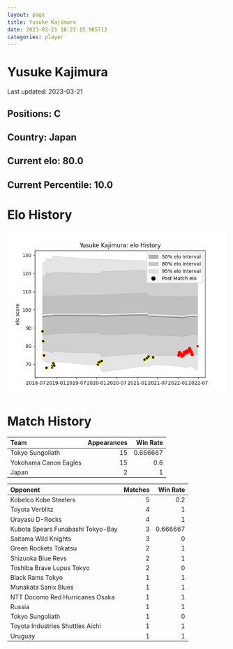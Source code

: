 ```yaml
---  
layout: page  
title: Yusuke Kajimura  
date: 2023-03-21 18:21:15.965712  
categories: player  
---
```

# Yusuke Kajimura


Last updated: 2023-03-21
## Positions: C

## Country: Japan

## Current elo: 80.0

## Current Percentile: 10.0

# Elo History


![elo history](history_YusukeKajimura.png)
# Match History


| Team                  |   Appearances |   Win Rate |
|:----------------------|--------------:|-----------:|
| Tokyo Sungoliath      |            15 |   0.666667 |
| Yokohama Canon Eagles |            15 |   0.6      |
| Japan                 |             2 |   1        |

| Opponent                          |   Matches |   Win Rate |
|:----------------------------------|----------:|-----------:|
| Kobelco Kobe Steelers             |         5 |   0.2      |
| Toyota Verblitz                   |         4 |   1        |
| Urayasu D-Rocks                   |         4 |   1        |
| Kubota Spears Funabashi Tokyo-Bay |         3 |   0.666667 |
| Saitama Wild Knights              |         3 |   0        |
| Green Rockets Tokatsu             |         2 |   1        |
| Shizuoka Blue Revs                |         2 |   1        |
| Toshiba Brave Lupus Tokyo         |         2 |   0        |
| Black Rams Tokyo                  |         1 |   1        |
| Munakata Sanix Blues              |         1 |   1        |
| NTT Docomo Red Hurricanes Osaka   |         1 |   1        |
| Russia                            |         1 |   1        |
| Tokyo Sungoliath                  |         1 |   0        |
| Toyota Industries Shuttles Aichi  |         1 |   1        |
| Uruguay                           |         1 |   1        |
